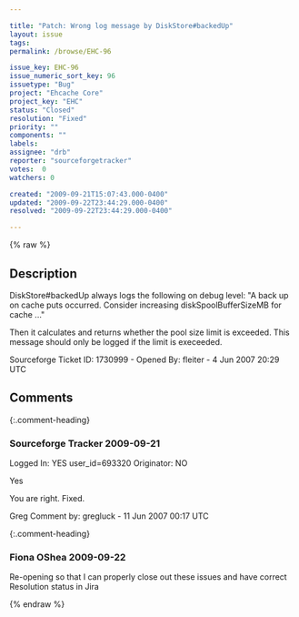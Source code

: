 ```yaml
---

title: "Patch: Wrong log message by DiskStore#backedUp"
layout: issue
tags: 
permalink: /browse/EHC-96

issue_key: EHC-96
issue_numeric_sort_key: 96
issuetype: "Bug"
project: "Ehcache Core"
project_key: "EHC"
status: "Closed"
resolution: "Fixed"
priority: ""
components: ""
labels: 
assignee: "drb"
reporter: "sourceforgetracker"
votes:  0
watchers: 0

created: "2009-09-21T15:07:43.000-0400"
updated: "2009-09-22T23:44:29.000-0400"
resolved: "2009-09-22T23:44:29.000-0400"

---
```




{% raw %}



## Description

<div markdown="1" class="description">

DiskStore#backedUp always logs the following on
debug level:
"A back up on cache puts occurred. Consider increasing diskSpoolBufferSizeMB for cache ..."

Then it calculates and returns whether the pool size 
limit is exceeded. This message should only be logged if 
the limit is execeeded.

Sourceforge Ticket ID: 1730999 - Opened By: fleiter - 4 Jun 2007 20:29 UTC

</div>

## Comments


{:.comment-heading}
### **Sourceforge Tracker** <span class="date">2009-09-21</span>

<div markdown="1" class="comment">

Logged In: YES 
user\_id=693320
Originator: NO

Yes

You are right. Fixed.

Greg
Comment by: gregluck - 11 Jun 2007 00:17 UTC

</div>


{:.comment-heading}
### **Fiona OShea** <span class="date">2009-09-22</span>

<div markdown="1" class="comment">

Re-opening so that I can properly close out these issues and have correct Resolution status in Jira

</div>



{% endraw %}
